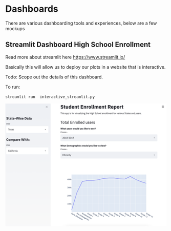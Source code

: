 # Dashboards
There are various dashboarding tools and experiences, below are a few mockups 


## Streamlit Dashboard High School Enrollment
Read more about streamlit here https://www.streamlit.io/ 

Basically this will allow us to deploy our plots in a website that is interactive. 

Todo: Scope out the details of this dashboard. 

To run:
```
streamlit run  interactive_streamlit.py
```
![](high-school-enrollment.png)